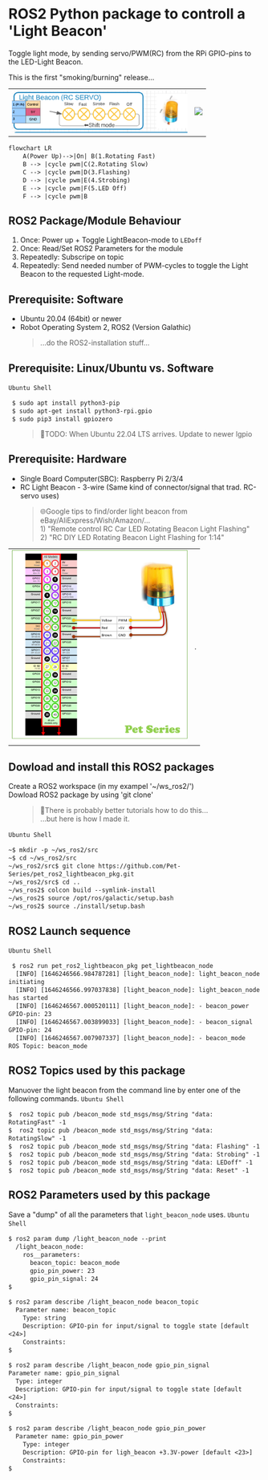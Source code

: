 # ROS2 Python package to controll a 'Light Beacon'
Toggle light mode, by sending servo/PWM(RC) from the RPi GPIO-pins to the LED-Light Beacon.

This is the first "smoking/burning" release...

<table>
   <tr>
      <td>
        <img src="doc/LightBeacon.png" width="350px">
      </td>
      <td>
        <img src="https://user-images.githubusercontent.com/49879749/156254687-591ab6c0-a413-49ae-9e35-8ce395d5ccf8.mp4" width="400px">
      </td>
   </tr>
</table>

```mermaid
flowchart LR
    A(Power Up)-->|On| B(1.Rotating Fast)
    B --> |cycle pwm|C(2.Rotating Slow)
    C --> |cycle pwm|D(3.Flashing)
    D --> |cycle pwm|E(4.Strobing)
    E --> |cycle pwm|F(5.LED Off)
    F --> |cycle pwm|B
```

## ROS2 Package/Module Behaviour
1. Once: Power up + Toggle LightBeacon-mode to `LEDoff`
1. Once: Read/Set ROS2 Parameters for the module
1. Repeatedly: Subscripe on topic 
1. Repeatedly: Send needed number of PWM-cycles to toggle the Light Beacon to the requested Light-mode.

## Prerequisite: Software
* Ubuntu 20.04 (64bit) or newer
* Robot Operating System 2, ROS2 (Version Galathic)
  <blockquote>...do the ROS2-installation stuff...</blockquote>

## Prerequisite: Linux/Ubuntu vs. Software
`Ubuntu Shell`
```
 $ sudo apt install python3-pip
 $ sudo apt-get install python3-rpi.gpio
 $ sudo pip3 install gpiozero
```
<ul><blockquote>🚨TODO: When Ubuntu 22.04 LTS arrives. Update to newer lgpio <br>
</blockquote></ul>

## Prerequisite: Hardware
* Single Board Computer(SBC): Raspberry Pi 2/3/4
* RC Light Beacon - 3-wire (Same kind of connector/signal that trad. RC-servo uses)
<ul><blockquote>🌐Google tips to find/order light beacon from eBay/AliExpress/Wish/Amazon/...  <br>
1) "Remote control RC Car LED Rotating Beacon Light Flashing"<br>
2) "RC DIY LED Rotating Beacon Light Flashing for 1:14"
</blockquote></ul>
<table>
   <tr>
      <td>
        <img src="doc/GPIO-LightBeacon.png" width="350px">
      </td>
      <td>
        .
      </td>
   </tr>
</table>

## Dowload and install this ROS2 packages
Create a ROS2 workspace (in my exampel '~/ws_ros2/') \
Dowload ROS2 package by using 'git clone'
<ul><blockquote>🤔There is probably better tutorials how to do this...<br>
                ...but here is how I made it.
</blockquote></ul>

`Ubuntu Shell`
```
~$ mkdir -p ~/ws_ros2/src
~$ cd ~/ws_ros2/src
~/ws_ros2/src$ git clone https://github.com/Pet-Series/pet_ros2_lightbeacon_pkg.git
~/ws_ros2/src$ cd ..
~/ws_ros2$ colcon build --symlink-install
~/ws_ros2$ source /opt/ros/galactic/setup.bash
~/ws_ros2$ source ./install/setup.bash
```

## ROS2 Launch sequence
`Ubuntu Shell`
```
 $ ros2 run pet_ros2_lightbeacon_pkg pet_lightbeacon_node
  [INFO] [1646246566.984787281] [light_beacon_node]: light_beacon_node initiating
  [INFO] [1646246566.997037838] [light_beacon_node]: light_beacon_node has started
  [INFO] [1646246567.000520111] [light_beacon_node]: - beacon_power  GPIO-pin: 23
  [INFO] [1646246567.003899033] [light_beacon_node]: - beacon_signal GPIO-pin: 24
  [INFO] [1646246567.007907337] [light_beacon_node]: - beacon_mode  ROS Topic: beacon_mode
```

## ROS2 Topics used by this package
Manuover the light beacon from the command line by enter one of the following commands.
`Ubuntu Shell`
```
$  ros2 topic pub /beacon_mode std_msgs/msg/String "data: RotatingFast" -1
$  ros2 topic pub /beacon_mode std_msgs/msg/String "data: RotatingSlow" -1
$  ros2 topic pub /beacon_mode std_msgs/msg/String "data: Flashing" -1
$  ros2 topic pub /beacon_mode std_msgs/msg/String "data: Strobing" -1
$  ros2 topic pub /beacon_mode std_msgs/msg/String "data: LEDoff" -1
$  ros2 topic pub /beacon_mode std_msgs/msg/String "data: Reset" -1
```

## ROS2 Parameters used by this package
Save a "dump" of all the parameters that <code>light_beacon_node</code> uses.
`Ubuntu Shell`
```
$ ros2 param dump /light_beacon_node --print
  /light_beacon_node:
    ros__parameters:
      beacon_topic: beacon_mode
      gpio_pin_power: 23
      gpio_pin_signal: 24
$ 
```
```
$ ros2 param describe /light_beacon_node beacon_topic 
  Parameter name: beacon_topic
    Type: string
    Description: GPIO-pin for input/signal to toggle state [default <24>]
    Constraints:
$ 
```
```
$ ros2 param describe /light_beacon_node gpio_pin_signal 
Parameter name: gpio_pin_signal
  Type: integer
  Description: GPIO-pin for input/signal to toggle state [default <24>]
  Constraints:
$ 
```
```
$ ros2 param describe /light_beacon_node gpio_pin_power 
  Parameter name: gpio_pin_power
    Type: integer
    Description: GPIO-pin for ligh_beacon +3.3V-power [default <23>]
    Constraints:
$ 
```